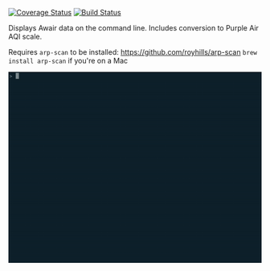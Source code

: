 [![Coverage Status](https://coveralls.io/repos/github/obradovic/awair-command-line/badge.svg?branch=master)](https://coveralls.io/github/obradovic/awair-command-line?branch=master)
[![Build Status](https://img.shields.io/endpoint.svg?url=https%3A%2F%2Factions-badge.atrox.dev%2Fobradovic%2Fawair-command-line%2Fbadge&style=flat)](https://actions-badge.atrox.dev/obradovic/awair-command-line/goto)

Displays Awair data on the command line. Includes conversion to Purple Air AQI scale.

Requires `arp-scan` to be installed: https://github.com/royhills/arp-scan
`brew install arp-scan` if you're on a Mac


![](install.gif)
